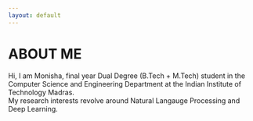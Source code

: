 ```yaml
---
layout: default
---
```


# ABOUT ME

Hi, I am Monisha, final year Dual Degree (B.Tech + M.Tech) student in the Computer Science and Engineering Department at the Indian Institute of Technology Madras. <br>
My research interests revolve around Natural Langauge Processing and Deep Learning.

